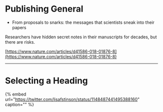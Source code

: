 # Publishing General

* From proposals to snarks: the messages that scientists sneak into their papers

Researchers have hidden secret notes in their manuscripts for decades, but there are risks.

[https://www.nature.com/articles/d41586-018-01876-8](https://www.nature.com/articles/d41586-018-01876-8)


---

# Selecting a Heading


{% embed url="https://twitter.com/lisafstinson/status/1148487441495388160" caption="" %}



